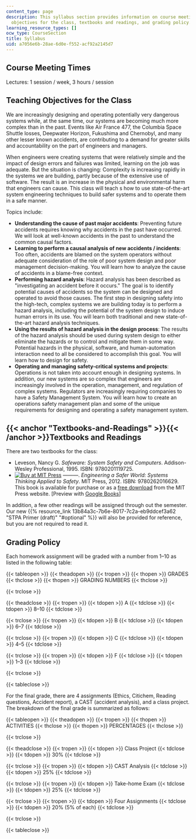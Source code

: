 ```yaml
---
content_type: page
description: This syllabus section provides information on course meeting times, teaching
  objectives for the class, textbooks and readings, and grading policy.
learning_resource_types: []
ocw_type: CourseSection
title: Syllabus
uid: a7056e6b-28ae-6d0e-f552-acf92a2145d7
---
```


Course Meeting Times
--------------------

Lectures: 1 session / week, 3 hours / session

Teaching Objectives for the Class
---------------------------------

We are increasingly designing and operating potentially very dangerous systems while, at the same time, our systems are becoming much more complex than in the past. Events like Air France 477, the Columbia Space Shuttle losses, Deepwater Horizon, Fukushima and Chernobyl, and many other lesser known accidents, are contributing to a demand for greater skills and accountability on the part of engineers and managers.

When engineers were creating systems that were relatively simple and the impact of design errors and failures was limited, learning on the job was adequate. But the situation is changing: Complexity is increasing rapidly in the systems we are building, partly because of the extensive use of software. The result is an increase in the physical and environmental harm that engineers can cause. This class will teach s how to use state-of-the-art system engineering techniques to build safer systems and to operate them in a safe manner.

Topics include:

*   **Understanding the cause of past major accidents**: Preventing future accidents requires knowing why accidents in the past have occurred. We will look at well-known accidents in the past to understand the common causal factors.
*   **Learning to perform a causal analysis of new accidents / incidents**: Too often, accidents are blamed on the system operators without adequate consideration of the role of poor system design and poor management decision-making. You will learn how to analyze the cause of accidents in a blame-free context.
*   **Performing hazard analysis**: Hazard analysis has been described as "investigating an accident before it occurs." The goal is to identify potential causes of accidents so the system can be designed and operated to avoid those causes. The first step in designing safety into the high-tech, complex systems we are building today is to perform a hazard analysis, including the potential of the system design to induce human errors in its use. You will learn both traditional and new state-of-the-art hazard analysis techniques.
*   **Using the results of hazard analysis in the design process**: The results of the hazard analysis should be used during system design to either eliminate the hazards or to control and mitigate them in some way. Potential hazards in the physical, software, and human-automation interaction need to all be considered to accomplish this goal. You will learn how to design for safety.
*   **Operating and managing safety-critical systems and projects**: Operations is not taken into account enough in designing systems. In addition, our new systems are so complex that engineers are increasingly involved in the operation, management, and regulation of complex systems. Regulators are increasingly requiring companies to have a Safety Management System. You will learn how to create an operations safety management plan and some of the unique requirements for designing and operating a safety management system.

{{< anchor "Textbooks-and-Readings" >}}{{< /anchor >}}Textbooks and Readings
----------------------------------------------------------------------------

There are two textbooks for the class:

*   Leveson, Nancy G. _Safeware: System Safety and Computers_. Addison-Wesley Professional, 1995. ISBN: 9780201119725.
*   [![Buy at MIT Press](/images/mp_logo.gif)](https://mitpress.mit.edu/9780262016629) ———. _Engineering a Safer World: Systems Thinking Applied to Safety_. MIT Press, 2012. ISBN: 9780262016629. This book is available for purchase or as a [free download](https://mitpress.mit.edu/9780262016629) from the MIT Press website. \[Preview with [Google Books](http://books.google.com/books?id=6dDxCwAAQBAJ&pg=PAfrontcover)\]

In addition, a few other readings will be assigned through out the semester. Our new {{% resource_link 13b84a3c-7b6e-8017-7c2a-eb9ddcef3a62 "STPA Primer (draft)" "#optional" %}} will also be provided for reference, but you are not required to read it.

Grading Policy
--------------

Each homework assignment will be graded with a number from 1–10 as listed in the following table:

{{< tableopen >}}
{{< theadopen >}}
{{< tropen >}}
{{< thopen >}}
GRADES
{{< thclose >}}
{{< thopen >}}
GRADING NUMBERS
{{< thclose >}}

{{< trclose >}}

{{< theadclose >}}
{{< tropen >}}
{{< tdopen >}}
A
{{< tdclose >}}
{{< tdopen >}}
8–10
{{< tdclose >}}

{{< trclose >}}
{{< tropen >}}
{{< tdopen >}}
B
{{< tdclose >}}
{{< tdopen >}}
6–7
{{< tdclose >}}

{{< trclose >}}
{{< tropen >}}
{{< tdopen >}}
C
{{< tdclose >}}
{{< tdopen >}}
4–5
{{< tdclose >}}

{{< trclose >}}
{{< tropen >}}
{{< tdopen >}}
F
{{< tdclose >}}
{{< tdopen >}}
1–3
{{< tdclose >}}

{{< trclose >}}

{{< tableclose >}}

For the final grade, there are 4 assignments (Ethics, Citichem, Reading questions, Accident report), a CAST (accident analysis), and a class project. The breakdown of the final grade is summarized as follows:

{{< tableopen >}}
{{< theadopen >}}
{{< tropen >}}
{{< thopen >}}
ACTIVITIES
{{< thclose >}}
{{< thopen >}}
PERCENTAGES
{{< thclose >}}

{{< trclose >}}

{{< theadclose >}}
{{< tropen >}}
{{< tdopen >}}
Class Project
{{< tdclose >}}
{{< tdopen >}}
30%
{{< tdclose >}}

{{< trclose >}}
{{< tropen >}}
{{< tdopen >}}
CAST Analysis
{{< tdclose >}}
{{< tdopen >}}
25%
{{< tdclose >}}

{{< trclose >}}
{{< tropen >}}
{{< tdopen >}}
Take-home Exam
{{< tdclose >}}
{{< tdopen >}}
25%
{{< tdclose >}}

{{< trclose >}}
{{< tropen >}}
{{< tdopen >}}
Four Assignments
{{< tdclose >}}
{{< tdopen >}}
20% (5% of each)
{{< tdclose >}}

{{< trclose >}}

{{< tableclose >}}